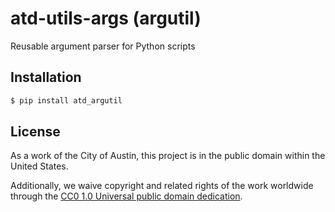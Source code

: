 # atd-utils-args (argutil)
Reusable argument parser for Python scripts

## Installation

```bash
$ pip install atd_argutil
```
## License
As a work of the City of Austin, this project is in the public domain within the United States.

Additionally, we waive copyright and related rights of the work worldwide through the [CC0 1.0 Universal public domain dedication](https://creativecommons.org/publicdomain/zero/1.0/).
